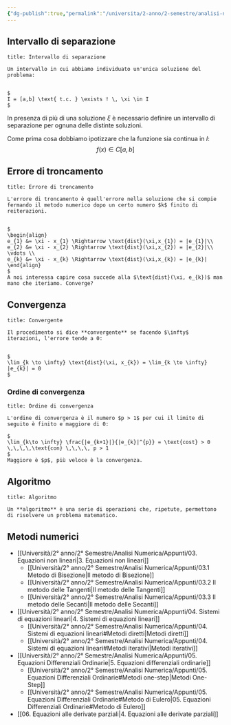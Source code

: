 ```yaml
---
{"dg-publish":true,"permalink":"/universita/2-anno/2-semestre/analisi-numerica/appunti/01-introduzione-ai-metodi-numerici/"}
---
```



## Intervallo di separazione

```ad-Definizione
title: Intervallo di separazione

Un intervallo in cui abbiamo individuato un'unica soluzione del problema:


$
I = [a,b] \text{ t.c. } \exists ! \, \xi \in I
$

```

In presenza di più di una soluzione $\xi$ è necessario definire un intervallo di separazione per ognuna delle distinte soluzioni.

Come prima cosa dobbiamo ipotizzare che la funzione sia continua in $I$:
$$
f(x) \in C [a,b]
$$

## Errore di troncamento

```ad-Definizione
title: Errore di troncamento

L'errore di troncamento è quell'errore nella soluzione che si compie fermando il metodo numerico dopo un certo numero $k$ finito di reiterazioni.


$
\begin{align}
e_{1} &= \xi - x_{1} \Rightarrow \text{dist}(\xi,x_{1}) = |e_{1}|\\
e_{2} &= \xi - x_{2} \Rightarrow \text{dist}(\xi,x_{2}) = |e_{2}|\\
\vdots \\
e_{k} &= \xi - x_{k} \Rightarrow \text{dist}(\xi,x_{k}) = |e_{k}|
\end{align}
$
A noi interessa capire cosa succede alla $\text{dist}(\xi, e_{k})$ man mano che iteriamo. Converge?
```

## Convergenza

```ad-Definizione
title: Convergente

Il procedimento si dice **convergente** se facendo $\infty$ iterazioni, l'errore tende a 0:


$
\lim_{k \to \infty} \text{dist}(\xi, x_{k}) = \lim_{k \to \infty} |e_{k}| = 0
$
```

### Ordine di convergenza

```ad-Definizione
title: Ordine di convergenza

L'ordine di convergenza è il numero $p > 1$ per cui il limite di seguito è finito e maggiore di 0:

$
\lim_{k\to \infty} \frac{|e_{k+1}|}{|e_{k}|^{p}} = \text{cost} > 0 \,\,\,\,\text{con} \,\,\,\, p > 1
$
Maggiore è $p$, più veloce è la convergenza.

```

## Algoritmo

```ad-Definizione
title: Algoritmo

Un **algoritmo** è una serie di operazioni che, ripetute, permettono di risolvere un problema matematico.

```


## Metodi numerici
- [[Università/2° anno/2° Semestre/Analisi Numerica/Appunti/03. Equazioni non lineari\|3. Equazioni non lineari]]
	- [[Università/2° anno/2° Semestre/Analisi Numerica/Appunti/03.1 Metodo di Bisezione\|Il metodo di Bisezione]]
	- [[Università/2° anno/2° Semestre/Analisi Numerica/Appunti/03.2 Il metodo delle Tangenti\|Il metodo delle Tangenti]]
	- [[Università/2° anno/2° Semestre/Analisi Numerica/Appunti/03.3 Il metodo delle Secanti\|Il metodo delle Secanti]]
- [[Università/2° anno/2° Semestre/Analisi Numerica/Appunti/04. Sistemi di equazioni lineari\|4. Sistemi di equazioni lineari]]
	- [[Università/2° anno/2° Semestre/Analisi Numerica/Appunti/04. Sistemi di equazioni lineari#Metodi diretti\|Metodi diretti]]
	- [[Università/2° anno/2° Semestre/Analisi Numerica/Appunti/04. Sistemi di equazioni lineari#Metodi iterativi\|Metodi iterativi]]
- [[Università/2° anno/2° Semestre/Analisi Numerica/Appunti/05. Equazioni Differenziali Ordinarie\|5. Equazioni differenziali ordinarie]]
	- [[Università/2° anno/2° Semestre/Analisi Numerica/Appunti/05. Equazioni Differenziali Ordinarie#Metodi one-step\|Metodi One-Step]]
	- [[Università/2° anno/2° Semestre/Analisi Numerica/Appunti/05. Equazioni Differenziali Ordinarie#Metodo di Eulero\|05. Equazioni Differenziali Ordinarie#Metodo di Eulero]]
- [[06. Equazioni alle derivate parziali\|4. Equazioni alle derivate parziali]]



